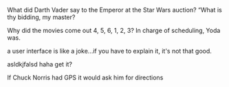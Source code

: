 
What did Darth Vader say to the Emperor at the Star Wars auction? “What is thy bidding, my master?

Why did the movies come out 4, 5, 6, 1, 2, 3? In charge of scheduling, Yoda was.

a user interface is like a joke...if you have to explain it, it's not that good.

asldkjfalsd haha get it?

If Chuck Norris had GPS it would ask him for directions